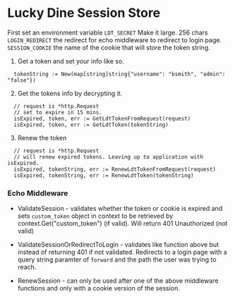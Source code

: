 # Lucky Dine Session Store

First set an environment variable `LDT_SECRET` Make it large. 256 chars
`LOGIN_REDIRECT` the redirect for echo middleware to redirect to login page.
`SESSION_COOKIE` the name of the cookie that will store the token string.

1. Get a token and set your info like so.
```golang
  tokenString := New(map[string]string{"username": "bsmith", "admin": "false"})
```
2. Get the tokens info by decrypting it.
```golang
  // request is *http.Request
  // set to expire in 15 mins.
  isExpired, token, err := GetLdtTokenFromRequest(request)
  isExpired, token, err := GetLdtToken(tokenString)
```

3. Renew the token
```golang
  // request is *http.Request
  // will renew expired tokens. Leaving up to application with isExpired.
  isExpired, tokenString, err := RenewLdtTokenFromRequest(request)
  isExpired, tokenString, err := RenewLdtToken(tokenString)
  ```
### Echo Middleware

* ValidateSession - validates whether the token or cookie is expired and sets `custom_token` object in context to be retrieved by context.Get("custom_token") (if valid).  Will return 401 Unauthorized (not valid)

* ValidateSessionOrRedirectToLogin - validates like function above but instead of returning 401 if not validated. Redirects to a login page with a query string paramter of `forward` and the path the user was trying to reach.

* RenewSession - can only be used after one of the above middleware functions and only with a cookie version of the session.
